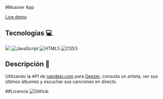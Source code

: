#Musixer App

[Live demo](http://github.com "Live demo")

## Tecnologías 💻

![](https://img.shields.io/badge/vue-%2320232a.svg?style=for-the-badge&logo=vue.js&logoColor=%234FC08D) ![JavaScript](https://img.shields.io/badge/javascript-%23323330.svg?style=for-the-badge&logo=javascript&logoColor=%23F7DF1E) ![HTML5](https://img.shields.io/badge/html5-%23E34F26.svg?style=for-the-badge&logo=html5&logoColor=white) ![CSS3](https://img.shields.io/badge/css3-%231572B6.svg?style=for-the-badge&logo=css3&logoColor=white)

## Descripción 📝

Utilizando la API de [rapidapi.com](https://rapidapi.com/ "rapidapi.com") para [Deezer](https://www.deezer.com "Deezer"), consulta un artista, ver sus últimos álbumes y escuchar sus canciones en directo.

##Licencia
![GitHub](https://img.shields.io/badge/licence-MIT-%23E34F26?logo=github)
